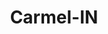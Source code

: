 ---
title: Carmel-IN
slug: carmel-in
f_state:
- cms/state/indiana.md
f_locations:
- cms/payday-loan/a-1-ca-h-advance-188.md
- cms/payday-loan/advanced-business-concepts-inc-3490.md
- cms/payday-loan/credit-cards-online-15487.md
- cms/payday-loan/regiscope-of-indiana-inc-25831.md
updated-on: '2024-05-30T13:41:28.615Z'
created-on: '2024-05-30T13:41:28.615Z'
published-on: '2024-05-30T13:54:32.469Z'
f_city: Carmel
layout: '[city].html'
tags: city
---
